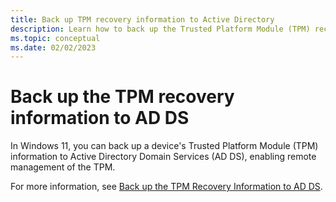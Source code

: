 ```yaml
---
title: Back up TPM recovery information to Active Directory
description: Learn how to back up the Trusted Platform Module (TPM) recovery information to Active Directory.
ms.topic: conceptual
ms.date: 02/02/2023
---
```


# Back up the TPM recovery information to AD DS

In Windows 11, you can back up a device's Trusted Platform Module (TPM) information to Active Directory Domain Services (AD DS), enabling remote management of the TPM.

For more information, see [Back up the TPM Recovery Information to AD DS](/previous-versions/windows/it-pro/windows-8.1-and-8/dn466534(v=ws.11)).
